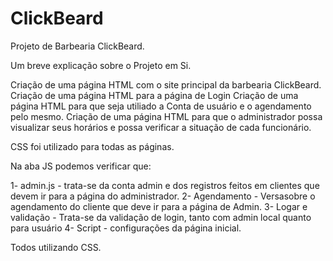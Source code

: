 # ClickBeard
Projeto de Barbearia ClickBeard.


Um breve explicação sobre o Projeto em Si.


Criação de uma página HTML com o site principal da barbearia ClickBeard.
Criação de uma página HTML para a página de Login
Criação de uma página HTML para que seja utiliado a Conta de usuário e o agendamento pelo mesmo. 
Criação de uma página HTML para que o administrador possa visualizar seus horários e possa verificar a situação de cada funcionário.

CSS foi utilizado para todas as páginas.

Na aba JS podemos verificar que:

1- admin.js - trata-se da conta admin e dos registros feitos em clientes que devem ir para a página do administrador.
2- Agendamento - Versasobre o agendamento do cliente que deve ir para a página de Admin. 
3- Logar e validação - Trata-se da validação de login, tanto com admin local quanto para usuário
4- Script - configurações da página inicial.

Todos utilizando CSS.


